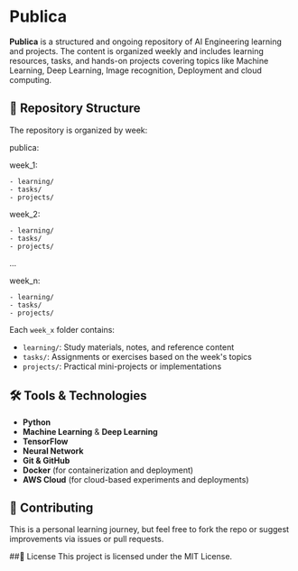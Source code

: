 # Publica

**Publica** is a structured and ongoing repository of AI Engineering learning and projects. The content is organized weekly and includes learning resources, tasks, and hands-on projects covering topics like Machine Learning, Deep Learning, Image recognition, Deployment and cloud computing.

## 📁 Repository Structure

The repository is organized by week:

publica:

  week_1:
  
    - learning/
    - tasks/
    - projects/
    
  week_2:
  
    - learning/
    - tasks/
    - projects/
    
  ...
  
  week_n:
  
    - learning/
    - tasks/
    - projects/

Each `week_x` folder contains:

- `learning/`: Study materials, notes, and reference content
- `tasks/`: Assignments or exercises based on the week's topics
- `projects/`: Practical mini-projects or implementations

## 🛠️ Tools & Technologies

- **Python**
- **Machine Learning** & **Deep Learning**
- **TensorFlow**
- **Neural Network**
- **Git & GitHub**
- **Docker** (for containerization and deployment)
- **AWS Cloud** (for cloud-based experiments and deployments)

## 🤝 Contributing
This is a personal learning journey, but feel free to fork the repo or suggest improvements via issues or pull requests.

##📄 License
This project is licensed under the MIT License.
